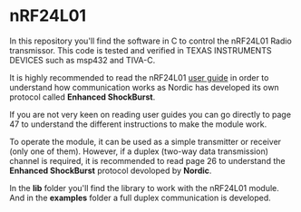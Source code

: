 # nRF24L01
In this repository you'll find the software in C to control the nRF24L01 Radio transmissor. This code is tested and verified in TEXAS INSTRUMENTS DEVICES such as msp432 and TIVA-C.

It is highly recommended to read the nRF24L01 [user guide](https://www.sparkfun.com/datasheets/Components/SMD/nRF24L01Pluss_Preliminary_Product_Specification_v1_0.pdf) in order to understand how communication works as Nordic has developed its own protocol called **Enhanced ShockBurst**.

If you are not very keen on reading user guides you can go directly to page 47 to understand the different instructions to make the module work.

To operate the module, it can be used as a simple transmitter or receiver (only one of them). However, if a duplex (two-way  data transmission) channel is required, it is recommended to read page 26 to understand the **Enhanced ShockBurst** protocol devoloped by **Nordic**.

In the **lib** folder you'll find the library to work with the nRF24L01 module. And in the **examples** folder a full duplex communication is developed.
